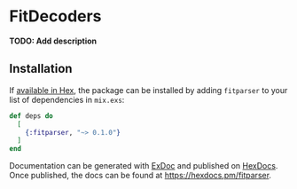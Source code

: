 # FitDecoders

**TODO: Add description**

## Installation

If [available in Hex](https://hex.pm/docs/publish), the package can be installed
by adding `fitparser` to your list of dependencies in `mix.exs`:

```elixir
def deps do
  [
    {:fitparser, "~> 0.1.0"}
  ]
end
```

Documentation can be generated with [ExDoc](https://github.com/elixir-lang/ex_doc)
and published on [HexDocs](https://hexdocs.pm). Once published, the docs can
be found at <https://hexdocs.pm/fitparser>.

